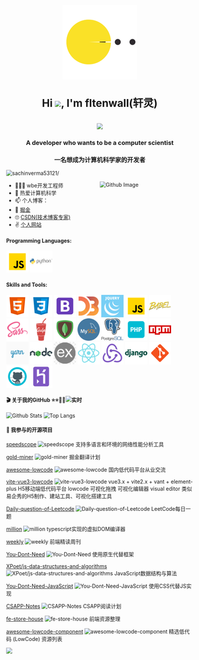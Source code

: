 <div align="center">
	<br>
	<img src="https://raw.githubusercontent.com/Aniket965/Aniket965/master/pacman.svg?sanitize=true" width="200" height="200">
</div>

<h1 align="center">Hi <img src="https://raw.githubusercontent.com/iampavangandhi/iampavangandhi/master/gifs/Hi.gif" width="30px">, I'm fltenwall(轩灵)</h1>
 <p align="center"><br/>
   <a href="https://github.com/fltenwal/">
    <img src="https://img.shields.io/badge/-Github-333?style=flat&logo=Github&logoColor=white">
  </a>
  
<!--   <a href="https://www.instagram.com/sachuverma_/">
    <img src="https://img.shields.io/badge/instagram-sachuverma_-red">
  </a> -->
</p>

<h3 align="center">A developer who wants to be a computer scientist</h3>
<h3 align="center">一名想成为计算机科学家的开发者</h3>
<p align="left"> <img src=https://komarev.com/ghpvc/?username=sachinverma53121 alt=sachinverma53121/></p>


<img width="50%" align="right" alt="Github Image" src="https://raw.githubusercontent.com/onimur/.github/master/.resources/git-header.svg" />


- 👨🏻‍💻 wbe开发工程师
- 👻 热爱计算机科学
- 📫 个人博客：
- 🤭 [掘金](https://juejin.cn/user/4265760848355463)
- 🙄 [CSDN(技术博客专家)](https://blog.csdn.net/qq_32925031?spm=1001.2101.3001.5343)
- ✌️  [个人网站](http://124.220.181.19/)

<h4>Programming Languages: </h4>
<p align="left">
<img style="margin: auto;" src="https://raw.githubusercontent.com/sachinverma53121/sachinverma53121/master/icons/js.png" alt=js width="60" height="60"/>
	
 <img style="margin: auto;" src="https://raw.githubusercontent.com/sachinverma53121/sachinverma53121/master/icons/python.png" alt=python width="60" height="60"/>
</p>

<h4>Skills and Tools: </h4>
<p align="left">
	<img style="margin: auto;" src="https://raw.githubusercontent.com/sachinverma53121/sachinverma53121/master/icons/html5.png" alt=html5 width="60" height="60"/> 
	<img style="margin: auto;" src="https://raw.githubusercontent.com/sachinverma53121/sachinverma53121/master/icons/css3.png" alt=css3 width="60" height="60"/> 
	<img style="margin: auto;" src="https://raw.githubusercontent.com/sachinverma53121/sachinverma53121/master/icons/bootstrap.png" alt=bootstrap width="60" height="60"/>
  <img style="margin: auto;" src="https://raw.githubusercontent.com/sachinverma53121/sachinverma53121/master/icons/d3.png" alt=d3js width="60" height="60"/>
	<img style="margin: auto;" src="https://raw.githubusercontent.com/sachinverma53121/sachinverma53121/master/icons/jquery.png" alt=jquery width="60" height="60"/>
  <img style="margin: auto;" src="https://raw.githubusercontent.com/sachinverma53121/sachinverma53121/master/icons/js.png" alt=javascript width="60" height="60"/>
	<img style="margin: auto;" src="https://raw.githubusercontent.com/sachinverma53121/sachinverma53121/master/icons/babel.png" alt=babel width="60" height="60"/>
  <img style="margin: auto;" src="https://raw.githubusercontent.com/sachinverma53121/sachinverma53121/master/icons/sass.png" alt=sass width="60" height="60"/>
	<img style="margin: auto;" src="https://raw.githubusercontent.com/sachinverma53121/sachinverma53121/master/icons/gulp.png" alt=gulp width="60" height="60"/> 
	<img style="margin: auto;" src="https://raw.githubusercontent.com/sachinverma53121/sachinverma53121/master/icons/mongo.png" alt=mongodb width="60" height="60"/> 
	<img style="margin: auto;" src="https://raw.githubusercontent.com/sachinverma53121/sachinverma53121/master/icons/mysql.png" alt=mysql width="60" height="60"/> 
	<img style="margin: auto;" src="https://raw.githubusercontent.com/sachinverma53121/sachinverma53121/master/icons/psql.png" alt=postgresql width="60" height="60"/> 
	<img style="margin: auto;" src="https://raw.githubusercontent.com/sachinverma53121/sachinverma53121/master/icons/php.png" alt=php width="60" height="60"/> 
	<img style="margin: auto;" src="https://raw.githubusercontent.com/sachinverma53121/sachinverma53121/master/icons/npm.png" alt=npm width="60" height="60"/>
  <img style="margin: auto;" src="https://raw.githubusercontent.com/sachinverma53121/sachinverma53121/master/icons/yarn.png" alt=yarn width="60" height="60"/>
  <img style="margin: auto;" src="https://raw.githubusercontent.com/sachinverma53121/sachinverma53121/master/icons/node.png" alt=nodejs width="60" height="60"/>
  <img style="margin: auto;" src="https://raw.githubusercontent.com/sachinverma53121/sachinverma53121/master/icons/express.png" alt=express width="60" height="60"/>
	<img style="margin: auto;" src="https://raw.githubusercontent.com/sachinverma53121/sachinverma53121/master/icons/react.png" alt=react width="60" height="60"/> 
  <img style="margin: auto;" src="https://raw.githubusercontent.com/sachinverma53121/sachinverma53121/master/icons/redux.png" alt=redux width="60" height="60"/> 
  <img style="margin: auto;" src="https://raw.githubusercontent.com/sachinverma53121/sachinverma53121/master/icons/django.png" alt=django width="60" height="60"/>
	<img style="margin: auto;" src="https://raw.githubusercontent.com/sachinverma53121/sachinverma53121/master/icons/git.png" alt=git width="60" height="60"/>
  <img style="margin: auto;" src="https://raw.githubusercontent.com/sachinverma53121/sachinverma53121/master/icons/github.png" alt=github width="60" height="60"/>
  <img style="margin: auto;" src="https://raw.githubusercontent.com/sachinverma53121/sachinverma53121/master/icons/heroku.png" alt=heroku width="60" height="60"/>
 
</p>


#### 🎬 关于我的GitHub  ⭐️⭐️🦍🦍![实时](https://img.shields.io/github/stars/fltenwall?style=social)


<!--  <img height="180em" src="https://github-readme-stats.vercel.app/api?username=fltenwall&show_icons=true&title_color=66FF66&icon_color=FFFFFF&text_color=FFFFFF&bg_color=333333" /> -->

![Github Stats](https://github-readme-stats.vercel.app/api?username=fltenwall&show_icons=true&theme=tokyonight) 
![Top Langs](https://github-readme-stats.vercel.app/api/top-langs/?username=fltenwall&layout=compact&theme=tokyonight)

<!-- ![fltenwall's GitHub stats](https://github-readme-stats.vercel.app/api?username=fltenwall&show_icons=true&theme=tokyonight) -->




<!-- ## Support me
<p align="center">
  <a href="https://www.patreon.com/onimur" target="_blank">
    <img width="18%" alt="Check my Patreon" src="https://raw.githubusercontent.com/onimur/.github/master/.resources/support-patreon.png"/>
  </a>
  <a href="https://www.paypal.com/cgi-bin/webscr?cmd=_donations&business=YUTBBKXR2XCPJ" target="_blank">
      <img width="18%" alt="Donate with Paypal" src="https://raw.githubusercontent.com/onimur/.github/master/.resources/support-paypal.png"/>
  </a>
  <a href="https://www.buymeacoffee.com/onimur" target="_blank">
      <img width="18%" alt="Buy me a coffee" src="https://raw.githubusercontent.com/onimur/.github/master/.resources/support-buy-coffee.png"/>
  </a>
</p> -->

#### 🤪 我参与的开源项目

[speedscope](http://github.com/jlfwong/speedscope) ![speedscope](https://img.shields.io/github/stars/jlfwong/speedscope?style=social) 支持多语言和环境的网络性能分析工具

[gold-miner](https://github.com/xitu/gold-miner) ![gold-miner](https://img.shields.io/github/stars/xitu/gold-miner?style=social) 掘金翻译计划

[awesome-lowcode](https://github.com/taowen/awesome-lowcode) ![awesome-lowcode](https://img.shields.io/github/stars/taowen/awesome-lowcode?style=social) 国内低代码平台从业交流

[vite-vue3-lowcode](https://github.com/buqiyuan/vite-vue3-lowcode) ![vite-vue3-lowcode](https://img.shields.io/github/stars/buqiyuan/vite-vue3-lowcode?style=social) vue3.x + vite2.x + vant + element-plus H5移动端低代码平台 lowcode 可视化拖拽 可视化编辑器 visual editor 类似易企秀的H5制作、建站工具、可视化搭建工具

[Daily-question-of-Leetcode](https://github.com/HDU-Coder-X/Daily-question-of-Leetcode) ![Daily-question-of-Leetcode](https://img.shields.io/github/stars/HDU-Coder-X/Daily-question-of-Leetcode?style=social) LeetCode每日一题

[million](https://github.com/aidenybai/million) ![million](https://img.shields.io/github/stars/aidenybai/million?style=social) typescript实现的虚拟DOM编译器

[weekly](https://github.com/ascoders/weekly) ![weekly](https://img.shields.io/github/stars/ascoders/weekly?style=social) 前端精读周刊

[You-Dont-Need](https://github.com/you-dont-need/You-Dont-Need) ![You-Dont-Need](https://img.shields.io/github/stars/you-dont-need/You-Dont-Need?style=social) 使用原生代替框架

[XPoet/js-data-structures-and-algorithms](https://github.com/XPoet/js-data-structures-and-algorithms) ![XPoet/js-data-structures-and-algorithms](https://img.shields.io/github/stars/XPoet/js-data-structures-and-algorithms?style=social) JavaScript数据结构与算法

[You-Dont-Need-JavaScript](https://github.com/you-dont-need/You-Dont-Need-JavaScript) ![You-Dont-Need-JavaScript](https://img.shields.io/github/stars/you-dont-need/You-Dont-Need-JavaScript?style=social) 使用CSS代替JS实现

[CSAPP-Notes](https://github.com/ArkTicketTech/CSAPP-Notes) ![CSAPP-Notes](https://img.shields.io/github/stars/ArkTicketTech/CSAPP-Notes?style=social) CSAPP阅读计划 

[fe-store-house](https://github.com/poppinlp/fe-store-house) ![fe-store-house](https://img.shields.io/github/stars/poppinlp/fe-store-house?style=social) 前端资源整理

[awesome-lowcode-component](https://github.com/aliaszz/awesome-lowcode-component) ![awesome-lowcode-component](https://img.shields.io/github/stars/aliaszz/awesome-lowcode-component?style=social) 精选低代码 (LowCode) 资源列表

<summary>
 <img src="https://camo.githubusercontent.com/105b60ce28ec05ae23246c58638645c12cbdab6a1f5860309eb407e0aea90545/68747470733a2f2f696d6775722e636f6d2f72696c485678412e706e67"/>
</summary>

